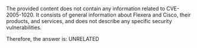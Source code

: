 The provided content does not contain any information related to CVE-2005-1020. It consists of general information about Flexera and Cisco, their products, and services, and does not describe any specific security vulnerabilities.

Therefore, the answer is: UNRELATED